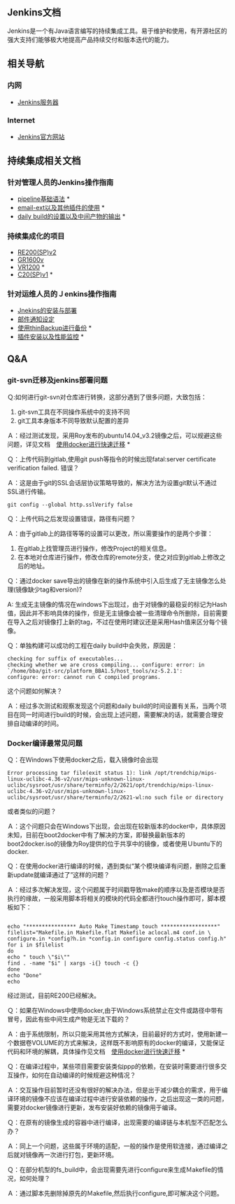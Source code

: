 ## Jenkins文档

Jenkins是一个有Java语言编写的持续集成工具。易于维护和使用，有开源社区的强大支持们能够极大地提高产品持续交付和版本迭代的能力。


## 相关导航

### 内网

- [Jenkins服务器](http://spjenkins.rd.tp-link.net)

### Internet

- [Jenkins官方网站](http://www.jenkins.org)

## 持续集成相关文档

### 针对管理人员的Jenkins操作指南

- [pipeline基础语法](/doc/#/jenkins/pipeline) *
- [email-ext以及其他插件的使用](/doc/#/jenkins/use_plugins) *
- [daily build的设置以及中间产物的输出](/doc/#/jenkins_daily_build) *

### 持续集成化的项目

- [RE200(SP)v2](/doc/#/jenkins/re200spv2)
- [GR1600v](/doc/#/jenkins/gr1600v)
- [VR1200](/doc/#/jenkins/vr1200) *
- [C20(SP)v1](doc/#/jenkins/c20) *

### 针对运维人员的Ｊenkins操作指南

- [Jnekins的安装与部署](/doc/#/jenkins/installation)
- [邮件通知设定](/doc/#/jenkins/configuration)
- [使用thinBackup进行备份](/doc/#/jenkins/thinbackup) *
- [插件安装以及性能监控](/doc/#/jenkins/plugin_install) *

## Q&A

### git-svn迁移及jenkins部署问题

Ｑ:如何进行git-svn对仓库进行转换，这部分遇到了很多问题，大致包括：
1. git-svn工具在不同操作系统中的支持不同
2. git工具本身版本不同导致默认配置的差异

Ａ：经过测试发现，采用Roy发布的ubuntu14.04_v3.2镜像之后，可以规避这些问题，详见文档　[使用docker进行快速迁移](/doc/#/gitlab/docker_git_svn) *

Ｑ：上传代码到gitlab,使用git push等指令的时候出现fatal:server certificate verification failed. 错误？

Ａ：这是由于git的SSL会话层协议策略导致的，解决方法为设置git默认不通过SSL进行传输。
```shell
git config --global http.sslVerify false
```

Ｑ：上传代码之后发现设置错误，路径有问题？

Ａ：由于gitlab上的路径等等的设置可以更改，所以需要操作的是两个步骤：
1. 在gitlab上找管理员进行操作，修改Project的相关信息。
2. 在本地对仓库进行操作，修改仓库的remote分支，使之对应到gitlab上修改之后的地址。

Ｑ：通过docker save导出的镜像在新的操作系统中引入后生成了无主镜像怎么处理(镜像缺少tag和version)?

A: 生成无主镜像的情况在windows下出现过，由于对镜像的最稳妥的标记为Hash值，因此并不影响具体的操作，但是无主镜像会被一些清理命令所删除，目前需要在导入之后对镜像打上新的tag，不过在使用时建议还是采用Hash值来区分每个镜像。

Ｑ：单独构建可以成功的工程在daily build中会失败，原因是：

```shell
checking for suffix of executables... 
checking whether we are cross compiling... configure: error: in `/home/bba/git-src/platform_BBA1.5/host_tools/xz-5.2.1':
configure: error: cannot run C compiled programs.
```
这个问题如何解决？

Ａ：经过多次测试和观察发现这个问题和daily build的时间设置有关系，当两个项目在同一时间进行build的时候，会出现上述问题，需要解决的话，就需要合理安排自动编译的时间。

### Docker编译最常见问题

Ｑ：在Ｗindows下使用docker之后，载入镜像时会出现
```shell
Error processing tar file(exit status 1): link /opt/trendchip/mips-linux-uclibc-4.36-v2/usr/mips-unknown-linux-uclibc/sysroot/usr/share/terminfo/2/2621/opt/trendchip/mips-linux-uclibc-4.36-v2/usr/mips-unknown-linux-uclibc/sysroot/usr/share/terminfo/2/2621-wl:no such file or directory
```
或者类似的问题？

Ａ：这个问题只会在Ｗindows下出现，会出现在较新版本的docker中，具体原因未知，目前在boot2docker中有了解决的方案，即替换最新版本的boot2docker.iso的镜像为Roy提供的位于共享中的镜像，或者使用Ｕbuntu下的docker.

Ｑ：在使用docker进行编译的时候，遇到类似“某个模块编译有问题，删除之后重新update就编译通过了”这样的问题？

Ａ：经过多次解决发现，这个问题属于时间戳导致make的顺序以及是否模块是否执行的缘故，一般采用脚本将相关的模块的代码全都进行touch操作即可，脚本模板如下：

```shell

echo "**************** Auto Make Timestamp touch ******************"
filelist="Makefile.in Makefile.flat Makefile aclocal.m4 conf.in \
configure.in *config?h.in *config.in configure config.status config.h"
for i in $filelist
do
echo " touch \"$i\""
find . -name "$i" | xargs -i{} touch -c {}
done
echo "Done"
echo

```

经过测试，目前RE200已经解决。



Ｑ：如果在Ｗindows中使用docker,由于Ｗindows系统禁止在文件或路径中带有冒号，因此有些中间生成产物是无法下载的？

Ａ：由于系统限制，所以只能采用其他方式解决，目前最好的方式时，使用新建一个数据卷VOLUME的方式来解决，这样既不影响原有的docker的编译，又能保证代码和环境的解耦，具体操作见文档　[使用docker进行快速迁移](/doc/#/gitlab/docker_git_svn) *

Ｑ：在编译过程中，某些项目需要安装类似ppp的依赖，在安装时需要进行很多交互操作，如何在自动编译的时候规避这种情况？

Ａ：交互操作目前暂时还没有很好的解决办法，但是出于减少耦合的需求，用于编译环境的镜像不应该在编译过程中进行安装依赖的操作，之后出现这一类的问题，需要对docker镜像进行更新，发布安装好依赖的镜像用于编译。

Ｑ：在原有的镜像生成的容器中进行编译，出现需要的编译链与本机型不匹配怎么办？

Ａ：同上一个问题，这些属于环境的适配，一般的操作是使用软连接，通过编译之后就对镜像再一次进行打包，更新环境。

Ｑ：在部分机型的fs_build中，会出现需要先进行configure来生成Ｍakefile的情况，如何处理？

Ａ：通过脚本先删除掉原先的Ｍakefile,然后执行configure,即可解决这个问题。





